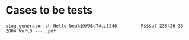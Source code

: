 # Cases to be tests

```shell
slug_generator.sh Hello bea%$@#@$uT4ti5246--- ---- F$$$ul 235426 33 2004 WorlD --- .pdf
```
